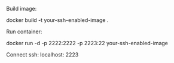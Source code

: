 Build image:

docker build -t your-ssh-enabled-image .

Run container: 

docker run -d -p 2222:2222 -p 2223:22 your-ssh-enabled-image

Connect ssh:
localhost: 2223

